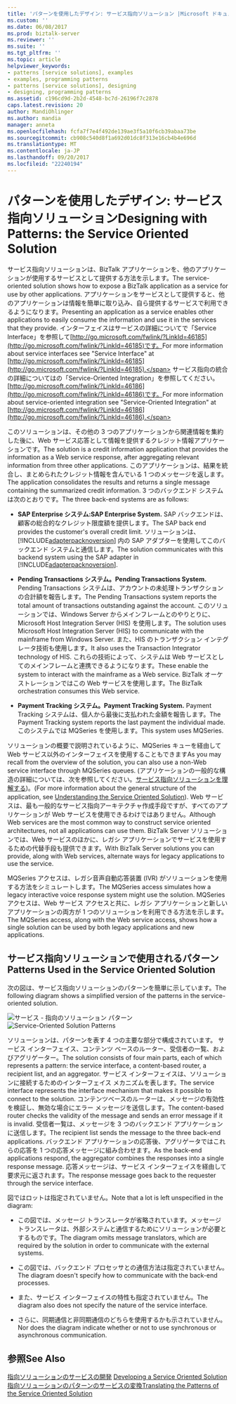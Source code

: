 ```yaml
---
title: 'パターンを使用したデザイン: サービス指向ソリューション |Microsoft ドキュメント'
ms.custom: ''
ms.date: 06/08/2017
ms.prod: biztalk-server
ms.reviewer: ''
ms.suite: ''
ms.tgt_pltfrm: ''
ms.topic: article
helpviewer_keywords:
- patterns [service solutions], examples
- examples, programming patterns
- patterns [service solutions], designing
- designing, programming patterns
ms.assetid: c196cd9d-2b2d-4548-bc7d-26196f7c2878
caps.latest.revision: 20
author: MandiOhlinger
ms.author: mandia
manager: anneta
ms.openlocfilehash: fcfa7f7e4f492de139ae3f5a10f6cb39abaa73be
ms.sourcegitcommit: cb908c540d8f1a692d01dc8f313e16cb4b4e696d
ms.translationtype: MT
ms.contentlocale: ja-JP
ms.lasthandoff: 09/20/2017
ms.locfileid: "22240194"
---
```

# <a name="designing-with-patterns-the-service-oriented-solution"></a><span data-ttu-id="d82a1-102">パターンを使用したデザイン: サービス指向ソリューション</span><span class="sxs-lookup"><span data-stu-id="d82a1-102">Designing with Patterns: the Service Oriented Solution</span></span>
<span data-ttu-id="d82a1-103">サービス指向ソリューションは、BizTalk アプリケーションを、他のアプリケーションが使用するサービスとして提供する方法を示します。</span><span class="sxs-lookup"><span data-stu-id="d82a1-103">The service-oriented solution shows how to expose a BizTalk application as a service for use by other applications.</span></span> <span data-ttu-id="d82a1-104">アプリケーションをサービスとして提供すると、他のアプリケーションは情報を簡単に取り込み、自ら提供するサービスで利用できるようになります。</span><span class="sxs-lookup"><span data-stu-id="d82a1-104">Presenting an application as a service enables other applications to easily consume the information and use it in the services that they provide.</span></span> <span data-ttu-id="d82a1-105">インターフェイスはサービスの詳細についてで「Service Interface」を参照して[http://go.microsoft.com/fwlink/?LinkId=46185](http://go.microsoft.com/fwlink/?LinkId=46185)です。</span><span class="sxs-lookup"><span data-stu-id="d82a1-105">For more information about service interfaces see "Service Interface" at [http://go.microsoft.com/fwlink/?LinkId=46185](http://go.microsoft.com/fwlink/?LinkId=46185).</span></span> <span data-ttu-id="d82a1-106">サービス指向の統合の詳細についてはの「Service-Oriented Integration」を参照してください。 [http://go.microsoft.com/fwlink/?LinkId=46186](http://go.microsoft.com/fwlink/?LinkId=46186)です。</span><span class="sxs-lookup"><span data-stu-id="d82a1-106">For more information about service-oriented integration see "Service-Oriented Integration" at [http://go.microsoft.com/fwlink/?LinkId=46186](http://go.microsoft.com/fwlink/?LinkId=46186).</span></span>  
  
 <span data-ttu-id="d82a1-107">このソリューションは、その他の 3 つのアプリケーションから関連情報を集約した後に、Web サービス応答として情報を提供するクレジット情報アプリケーションです。</span><span class="sxs-lookup"><span data-stu-id="d82a1-107">The solution is a credit information application that provides the information as a Web service response, after aggregating relevant information from three other applications.</span></span> <span data-ttu-id="d82a1-108">このアプリケーションは、結果を統合し、まとめられたクレジット情報を含んでいる 1 つのメッセージを返します。</span><span class="sxs-lookup"><span data-stu-id="d82a1-108">The application consolidates the results and returns a single message containing the summarized credit information.</span></span> <span data-ttu-id="d82a1-109">3 つのバックエンド システムは次のとおりです。</span><span class="sxs-lookup"><span data-stu-id="d82a1-109">The three back-end systems are as follows:</span></span>  
  
-   <span data-ttu-id="d82a1-110">**SAP Enterprise システム:**</span><span class="sxs-lookup"><span data-stu-id="d82a1-110">**SAP Enterprise System.**</span></span> <span data-ttu-id="d82a1-111">SAP バックエンドは、顧客の総合的なクレジット限度額を提供します。</span><span class="sxs-lookup"><span data-stu-id="d82a1-111">The SAP back end provides the customer's overall credit limit.</span></span> <span data-ttu-id="d82a1-112">ソリューションは、[!INCLUDE[adapterpacknoversion](../includes/adapterpacknoversion-md.md)] 内の SAP アダプターを使用してこのバックエンド システムと通信します。</span><span class="sxs-lookup"><span data-stu-id="d82a1-112">The solution communicates with this backend system using the SAP adapter in [!INCLUDE[adapterpacknoversion](../includes/adapterpacknoversion-md.md)].</span></span>  
  
-   <span data-ttu-id="d82a1-113">**Pending Transactions システム。**</span><span class="sxs-lookup"><span data-stu-id="d82a1-113">**Pending Transactions System.**</span></span> <span data-ttu-id="d82a1-114">Pending Transactions システムは、アカウントの未処理トランザクションの合計額を報告します。</span><span class="sxs-lookup"><span data-stu-id="d82a1-114">The Pending Transactions system reports the total amount of transactions outstanding against the account.</span></span> <span data-ttu-id="d82a1-115">このソリューションでは、Windows Server からメインフレームとのやりとりに、Microsoft Host Integration Server (HIS) を使用します。</span><span class="sxs-lookup"><span data-stu-id="d82a1-115">The solution uses Microsoft Host Integration Server (HIS) to communicate with the mainframe from Windows Server.</span></span> <span data-ttu-id="d82a1-116">また、HIS のトランザクション インテグレータ技術も使用します。</span><span class="sxs-lookup"><span data-stu-id="d82a1-116">It also uses the Transaction Integrator technology of HIS.</span></span> <span data-ttu-id="d82a1-117">これらの技術によって、システムは Web サービスとしてのメインフレームと連携できるようになります。</span><span class="sxs-lookup"><span data-stu-id="d82a1-117">These enable the system to interact with the mainframe as a Web service.</span></span> <span data-ttu-id="d82a1-118">BizTalk オーケストレーションではこの Web サービスを使用します。</span><span class="sxs-lookup"><span data-stu-id="d82a1-118">The BizTalk orchestration consumes this Web service.</span></span>  
  
-   <span data-ttu-id="d82a1-119">**Payment Tracking システム。**</span><span class="sxs-lookup"><span data-stu-id="d82a1-119">**Payment Tracking System.**</span></span> <span data-ttu-id="d82a1-120">Payment Tracking システムは、個人から最後に支払われた金額を報告します。</span><span class="sxs-lookup"><span data-stu-id="d82a1-120">The Payment Tracking system reports the last payment the individual made.</span></span> <span data-ttu-id="d82a1-121">このシステムでは MQSeries を使用します。</span><span class="sxs-lookup"><span data-stu-id="d82a1-121">This system uses MQSeries.</span></span>  
  
 <span data-ttu-id="d82a1-122">ソリューションの概要で説明されているように、MQSeries キューを経由して Web サービス以外のインターフェイスを使用することもできます</span><span class="sxs-lookup"><span data-stu-id="d82a1-122">As you may recall from the overview of the solution, you can also use a non-Web service interface through MQSeries queues.</span></span> <span data-ttu-id="d82a1-123">(アプリケーションの一般的な構造の詳細については、次を参照してください。[サービス指向ソリューションを理解する](../core/understanding-the-service-oriented-solution.md))。</span><span class="sxs-lookup"><span data-stu-id="d82a1-123">(For more information about the general structure of the application, see [Understanding the Service Oriented Solution](../core/understanding-the-service-oriented-solution.md)).</span></span> <span data-ttu-id="d82a1-124">Web サービスは、最も一般的なサービス指向アーキテクチャ作成手段ですが、すべてのアプリケーションが Web サービスを使用できるわけではありません。</span><span class="sxs-lookup"><span data-stu-id="d82a1-124">Although Web services are the most common way to construct service oriented architectures, not all applications can use them.</span></span> <span data-ttu-id="d82a1-125">BizTalk Server ソリューションでは、Web サービスのほかに、レガシ アプリケーションでサービスを使用するための代替手段も提供できます。</span><span class="sxs-lookup"><span data-stu-id="d82a1-125">With BizTalk Server solutions you can provide, along with Web services, alternate ways for legacy applications to use the service.</span></span>  
  
 <span data-ttu-id="d82a1-126">MQSeries アクセスは、レガシ音声自動応答装置 (IVR) がソリューションを使用する方法をシミュレートします。</span><span class="sxs-lookup"><span data-stu-id="d82a1-126">The MQSeries access simulates how a legacy interactive voice response system might use the solution.</span></span> <span data-ttu-id="d82a1-127">MQSeries アクセスは、Web サービス アクセスと共に、レガシ アプリケーションと新しいアプリケーションの両方が 1 つのソリューションを利用できる方法を示します。</span><span class="sxs-lookup"><span data-stu-id="d82a1-127">The MQSeries access, along with the Web service access, shows how a single solution can be used by both legacy applications and new applications.</span></span>  
  
## <a name="patterns-used-in-the-service-oriented-solution"></a><span data-ttu-id="d82a1-128">サービス指向ソリューションで使用されるパターン</span><span class="sxs-lookup"><span data-stu-id="d82a1-128">Patterns Used in the Service Oriented Solution</span></span>  
 <span data-ttu-id="d82a1-129">次の図は、サービス指向ソリューションのパターンを簡単に示しています。</span><span class="sxs-lookup"><span data-stu-id="d82a1-129">The following diagram shows a simplified version of the patterns in the service-oriented solution.</span></span>  
  
 <span data-ttu-id="d82a1-130">![サービス &#45; 指向のソリューション パターン](../core/media/service-oriented-solution-patterns.gif "Service_Oriented_Solution_Patterns")</span><span class="sxs-lookup"><span data-stu-id="d82a1-130">![Service&#45;Oriented Solution Patterns](../core/media/service-oriented-solution-patterns.gif "Service_Oriented_Solution_Patterns")</span></span>  
  
 <span data-ttu-id="d82a1-131">ソリューションは、パターンを表す 4 つの主要な部分で構成されています。 サービス インターフェイス、コンテンツ ベースのルーター、受信者の一覧、およびアグリゲーター。</span><span class="sxs-lookup"><span data-stu-id="d82a1-131">The solution consists of four main parts, each of which represents a pattern: the service interface, a content-based router, a recipient list, and an aggregator.</span></span> <span data-ttu-id="d82a1-132">サービス インターフェイスは、ソリューションに接続するためのインターフェイス メカニズムを表します。</span><span class="sxs-lookup"><span data-stu-id="d82a1-132">The service interface represents the interface mechanism that makes it possible to connect to the solution.</span></span> <span data-ttu-id="d82a1-133">コンテンツベースのルーターは、メッセージの有効性を検証し、無効な場合にエラー メッセージを送信します。</span><span class="sxs-lookup"><span data-stu-id="d82a1-133">The content-based router checks the validity of the message and sends an error message if it is invalid.</span></span> <span data-ttu-id="d82a1-134">受信者一覧は、メッセージを 3 つのバックエンド アプリケーションに送信します。</span><span class="sxs-lookup"><span data-stu-id="d82a1-134">The recipient list sends the message to the three back-end applications.</span></span> <span data-ttu-id="d82a1-135">バックエンド アプリケーションの応答後、アグリゲータではこれらの応答を 1 つの応答メッセージに組み合わせます。</span><span class="sxs-lookup"><span data-stu-id="d82a1-135">As the back-end applications respond, the aggregator combines the responses into a single response message.</span></span> <span data-ttu-id="d82a1-136">応答メッセージは、サービス インターフェイスを経由して要求元に返されます。</span><span class="sxs-lookup"><span data-stu-id="d82a1-136">The response message goes back to the requester through the service interface.</span></span>  
  
 <span data-ttu-id="d82a1-137">図ではロットは指定されていません。</span><span class="sxs-lookup"><span data-stu-id="d82a1-137">Note that a lot is left unspecified in the diagram:</span></span>  
  
-   <span data-ttu-id="d82a1-138">この図では、メッセージ トランスレータが省略されています。メッセージ トランスレータは、外部システムと通信するためにソリューションが必要とするものです。</span><span class="sxs-lookup"><span data-stu-id="d82a1-138">The diagram omits message translators, which are required by the solution in order to communicate with the external systems.</span></span>  
  
-   <span data-ttu-id="d82a1-139">この図では、バックエンド プロセッサとの通信方法は指定されていません。</span><span class="sxs-lookup"><span data-stu-id="d82a1-139">The diagram doesn't specify how to communicate with the back-end processes.</span></span>  
  
-   <span data-ttu-id="d82a1-140">また、サービス インターフェイスの特性も指定されていません。</span><span class="sxs-lookup"><span data-stu-id="d82a1-140">The diagram also does not specify the nature of the service interface.</span></span>  
  
-   <span data-ttu-id="d82a1-141">さらに、同期通信と非同期通信のどちらを使用するかも示されていません。</span><span class="sxs-lookup"><span data-stu-id="d82a1-141">Nor does the diagram indicate whether or not to use synchronous or asynchronous communication.</span></span>  
  
## <a name="see-also"></a><span data-ttu-id="d82a1-142">参照</span><span class="sxs-lookup"><span data-stu-id="d82a1-142">See Also</span></span>  
 <span data-ttu-id="d82a1-143">[指向ソリューションのサービスの開発](../core/developing-a-service-oriented-solution.md) </span><span class="sxs-lookup"><span data-stu-id="d82a1-143">[Developing a Service Oriented Solution](../core/developing-a-service-oriented-solution.md) </span></span>  
 [<span data-ttu-id="d82a1-144">指向ソリューションのパターンのサービスの変換</span><span class="sxs-lookup"><span data-stu-id="d82a1-144">Translating the Patterns of the Service Oriented Solution</span></span>](../core/translating-the-patterns-of-the-service-oriented-solution.md)